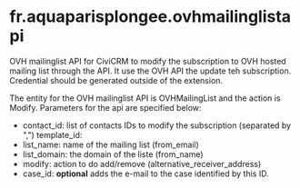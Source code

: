 # fr.aquaparisplongee.ovhmailinglistapi
OVH mailinglist API for CiviCRM to modify the subscription to OVH hosted mailing
list through the API. It use the OVH API the update teh subscription. Credential
should be generated outside of the extension.

The entity for the OVH mailinglist API is OVHMailingList and the action is
Modify.
Parameters for the api are specified below:
- contact_id: list of contacts IDs to modify the subscription (separated by ",")
template_id:
- list_name: name of the mailing list (from_email)
- list_domain: the domain of the liste (from_name)
- modify: action to do add/remove (alternative_receiver_address)
- case_id: **optional** adds the e-mail to the case identified by this ID.

    
